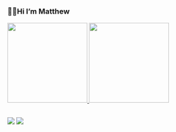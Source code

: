 ### 👋🏻Hi I’m Matthew 
 
 <div>
  <a href="https://github.com/MatthewAraujo">
  <img height="180em" src="https://github-readme-stats.vercel.app/api?username=MatthewAraujo&show_icons=true&theme=dracula&include_all_commits=true&count_private=true"/>
  <img height="180em" src="https://github-readme-stats.vercel.app/api/top-langs/?username=MatthewAraujo&layout=compact&langs_count=7&theme=dracula"/>
</div>
  
  ##
  
  <div> 
  <a href = "mailto:matthewaraujo.dev@gmail.com"><img src="https://img.shields.io/badge/-Gmail-%23333?style=for-the-badge&logo=gmail&logoColor=white" target="_blank"></a>
  <a href="[www.linkedin.com/in/matthewaraujo20](https://www.linkedin.com/in/matthewaraujo20/)" target="_blank"><img src="https://img.shields.io/badge/-LinkedIn-%230077B5?style=for-the-badge&logo=linkedin&logoColor=white" target="_blank"></a> 
  </div>
